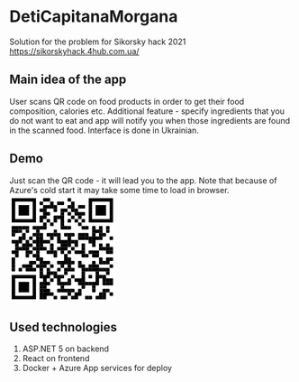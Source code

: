 # DetiCapitanaMorgana
Solution for the problem for Sikorsky hack 2021 https://sikorskyhack.4hub.com.ua/

## Main idea of the app
User scans QR code on food products in order to get their food composition, calories etc. Additional feature - specify ingredients that you do not want to eat and app will notify you when those ingredients are found in the scanned food.
Interface is done in Ukrainian.

## Demo
Just scan the QR code - it will lead you to the app. Note that because of Azure's cold start it may take some time to load in browser.
![Demo QR code](https://github.com/ArtemK123/DetiCapitanaMorgana/blob/main/Docs/DemoQRCode.png)

## Used technologies
1. ASP.NET 5 on backend
2. React on frontend
3. Docker + Azure App services for deploy

